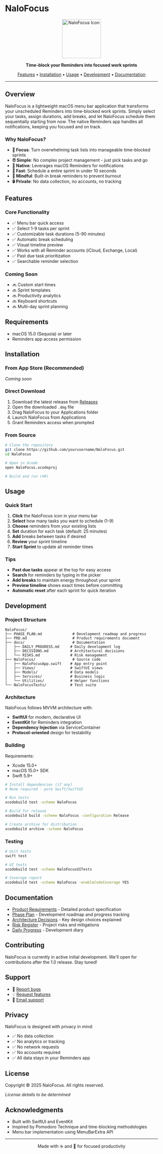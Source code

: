 # NaloFocus

<p align="center">
  <img src="docs/assets/icon.png" width="128" height="128" alt="NaloFocus Icon" />
</p>

<p align="center">
  <strong>Time-block your Reminders into focused work sprints</strong>
</p>

<p align="center">
  <a href="#features">Features</a> •
  <a href="#installation">Installation</a> •
  <a href="#usage">Usage</a> •
  <a href="#development">Development</a> •
  <a href="#documentation">Documentation</a>
</p>

---

## Overview

NaloFocus is a lightweight macOS menu bar application that transforms your unscheduled Reminders into time-blocked work sprints. Simply select your tasks, assign durations, add breaks, and let NaloFocus schedule them sequentially starting from now. The native Reminders app handles all notifications, keeping you focused and on track.

### Why NaloFocus?

- **🎯 Focus**: Turn overwhelming task lists into manageable time-blocked sprints
- **⏰ Simple**: No complex project management - just pick tasks and go
- **🔔 Native**: Leverages macOS Reminders for notifications
- **🚀 Fast**: Schedule a entire sprint in under 10 seconds
- **🧘 Mindful**: Built-in break reminders to prevent burnout
- **🔒 Private**: No data collection, no accounts, no tracking

## Features

### Core Functionality
- ✅ Menu bar quick access
- ✅ Select 1-9 tasks per sprint
- ✅ Customizable task durations (5-90 minutes)
- ✅ Automatic break scheduling
- ✅ Visual timeline preview
- ✅ Works with all Reminder accounts (iCloud, Exchange, Local)
- ✅ Past due task prioritization
- ✅ Searchable reminder selection

### Coming Soon
- 🔜 Custom start times
- 🔜 Sprint templates
- 🔜 Productivity analytics
- 🔜 Keyboard shortcuts
- 🔜 Multi-day sprint planning

## Requirements

- macOS 15.0 (Sequoia) or later
- Reminders app access permission

## Installation

### From App Store (Recommended)
*Coming soon*

### Direct Download
1. Download the latest release from [Releases](https://github.com/yourusername/NaloFocus/releases)
2. Open the downloaded `.dmg` file
3. Drag NaloFocus to your Applications folder
4. Launch NaloFocus from Applications
5. Grant Reminders access when prompted

### From Source
```bash
# Clone the repository
git clone https://github.com/yourusername/NaloFocus.git
cd NaloFocus

# Open in Xcode
open NaloFocus.xcodeproj

# Build and run (⌘R)
```

## Usage

### Quick Start

1. **Click** the NaloFocus icon in your menu bar
2. **Select** how many tasks you want to schedule (1-9)
3. **Choose** reminders from your existing lists
4. **Set** duration for each task (default: 25 minutes)
5. **Add** breaks between tasks if desired
6. **Review** your sprint timeline
7. **Start Sprint** to update all reminder times

### Tips

- **Past due tasks** appear at the top for easy access
- **Search** for reminders by typing in the picker
- **Add breaks** to maintain energy throughout your sprint
- **Preview timeline** shows exact times before committing
- **Automatic reset** after each sprint for quick iteration

## Development

### Project Structure
```
NaloFocus/
├── PHASE_PLAN.md              # Development roadmap and progress
├── PRD.md                     # Product requirements document
├── docs/                      # Documentation
│   ├── DAILY_PROGRESS.md     # Daily development log
│   ├── DECISIONS.md          # Architectural decisions
│   └── RISKS.md              # Risk management
├── NaloFocus/                 # Source code
│   ├── NaloFocusApp.swift    # App entry point
│   ├── Views/                # SwiftUI views
│   ├── Models/               # Data models
│   ├── Services/             # Business logic
│   └── Utilities/            # Helper functions
└── NaloFocusTests/           # Test suite
```

### Architecture

NaloFocus follows MVVM architecture with:
- **SwiftUI** for modern, declarative UI
- **EventKit** for Reminders integration
- **Dependency Injection** via ServiceContainer
- **Protocol-oriented** design for testability

### Building

Requirements:
- Xcode 15.0+
- macOS 15.0+ SDK
- Swift 5.9+

```bash
# Install dependencies (if any)
# None required - pure Swift/SwiftUI

# Run tests
xcodebuild test -scheme NaloFocus

# Build for release
xcodebuild build -scheme NaloFocus -configuration Release

# Create archive for distribution
xcodebuild archive -scheme NaloFocus
```

### Testing

```bash
# Unit tests
swift test

# UI tests
xcodebuild test -scheme NaloFocusUITests

# Coverage report
xcodebuild test -scheme NaloFocus -enableCodeCoverage YES
```

## Documentation

- [Product Requirements](PRD.md) - Detailed product specification
- [Phase Plan](PHASE_PLAN.md) - Development roadmap and progress tracking
- [Architecture Decisions](docs/DECISIONS.md) - Key design choices explained
- [Risk Register](docs/RISKS.md) - Project risks and mitigations
- [Daily Progress](docs/DAILY_PROGRESS.md) - Development diary

## Contributing

NaloFocus is currently in active initial development. We'll open for contributions after the 1.0 release. Stay tuned!

## Support

- 🐛 [Report bugs](https://github.com/yourusername/NaloFocus/issues)
- 💡 [Request features](https://github.com/yourusername/NaloFocus/issues)
- 📧 [Email support](mailto:support@nalofocus.app)

## Privacy

NaloFocus is designed with privacy in mind:
- ✅ No data collection
- ✅ No analytics or tracking
- ✅ No network requests
- ✅ No accounts required
- ✅ All data stays in your Reminders app

## License

Copyright © 2025 NaloFocus. All rights reserved.

*License details to be determined*

## Acknowledgments

- Built with SwiftUI and EventKit
- Inspired by Pomodoro Technique and time-blocking methodologies
- Menu bar implementation using MenuBarExtra API

---

<p align="center">
  Made with ☕️ and 🎯 for focused productivity
</p>